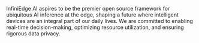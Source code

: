 InfiniEdge AI aspires to be the premier open source framework for ubiquitous AI inference at the edge, shaping a future where intelligent devices are an integral part of our daily lives. We are committed to enabling real-time decision-making, optimizing resource utilization, and ensuring rigorous data privacy.
